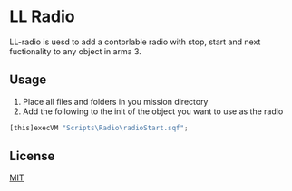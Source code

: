 # LL Radio

LL-radio is uesd to add a contorlable radio with stop, start and next fuctionality to any object in arma 3.


## Usage

1. Place all files and folders in you mission directory
2. Add the following to the init of the object you want to use as the radio
```python
[this]execVM "Scripts\Radio\radioStart.sqf"; 
```

## License
[MIT](https://choosealicense.com/licenses/mit/)
